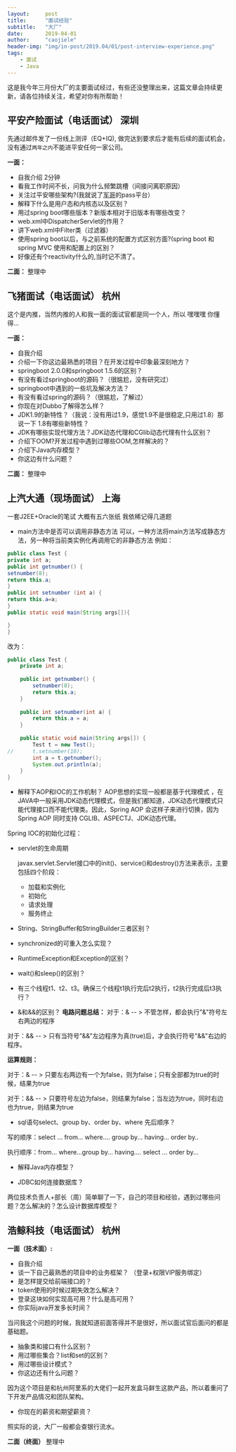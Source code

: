 ```yaml
---
layout:     post
title:      "面试经验"
subtitle:   "大厂"
date:       2019-04-01
author:     "caojiele"
header-img: "img/in-post/2019.04/01/post-interview-experience.png"
tags:
    - 面试
    - Java
---
```


这是我今年三月份大厂的主要面试经过，有些还没整理出来，这篇文章会持续更新，请各位持续关注，希望对你有所帮助！

## 平安产险面试（电话面试） 深圳
先通过邮件发了一份线上测评（EQ+IQ), 做完达到要求后才能有后续的面试机会，没有通过`两年之内`不能进平安任何一家公司。

**一面：**
* 自我介绍 2分钟
* 看我工作时间不长，问我为什么频繁跳槽（间接问离职原因）
* 关注过平安哪些架构?(我就说了[军哥](https://github.com/HaojunRen)的pass平台）
* 解释下什么是用户态和内核态以及区别？
* 用过spring boot哪些版本？新版本相对于旧版本有哪些改变？
* web.xml中DispatcherServlet的作用？
* 讲下web.xml中Filter类（过滤器）
* 使用spring boot以后，与之前系统的配置方式区别方面?(spring boot 和 spring MVC 使用和配置上的区别？
* 好像还有个reactivity什么的,当时记不清了。

**二面：**
整理中

## 飞猪面试（电话面试） 杭州
这个是内推，当然内推的人和我一面的面试官都是同一个人，所以 嘿嘿嘿 你懂得...

**一面：**
* 自我介绍
* 介绍一下你这边最熟悉的项目？在开发过程中印象最深刻地方？
* springboot 2.0.0和springboot 1.5.6的区别？
* 有没有看过springboot的源码？（很尴尬，没有研究过）
* springboot中遇到的一些坑及解决方法？
* 有没有看过spring的源码？（很尴尬，了解过）
* 你现在对Dubbo了解得怎么样？
* JDK1.9的新特性？（我说：没有用过1.9，感觉1.9不是很稳定,只用过1.8）那说一下 1.8有哪些新特性？
* JDK有哪些实现代理方法？JDK动态代理和CGlib动态代理有什么区别？
* 介绍下OOM?开发过程中遇到过哪些OOM,怎样解决的？
* 介绍下Java内存模型？
* 你这边有什么问题？

**二面：**
整理中

## 上汽大通（现场面试） 上海
一套J2EE+Oracle的笔试 大概有五六张纸 我依稀记得几道题

* main方法中是否可以调用非静态方法
可以，一种方法将main方法写成静态方法，另一种将当前类实例化再调用它的非静态方法 例如：
```java
public class Test {
private int a;
public int getnumber() {
setnumber(8);
return this.a;
}
public int setnumber (int a) {
return this.a=a;
}
public static void main(String args[]){

}
}
```
改为：
```java
public class Test {
    private int a;
 
    public int getnumber() {
        setnumber(8);
        return this.a;
    }
 
    public int setnumber(int a) {
        return this.a = a;
    }
 
    public static void main(String args[]) {
        Test t = new Test();
//      t.setnumber(10);
        int a = t.getnumber();
        System.out.println(a);
    }
}
```
* 解释下AOP和IOC的工作机制？
AOP思想的实现一般都是基于代理模式 ，在JAVA中一般采用JDK动态代理模式，但是我们都知道，JDK动态代理模式只能代理接口而不能代理类。因此，Spring AOP 会这样子来进行切换，因为Spring AOP 同时支持 CGLIB、ASPECTJ、JDK动态代理。

Spring IOC的初始化过程： 


* servlet的生命周期

  javax.servlet.Servlet接口中的init()、service()和destroy()方法来表示，主要包括四个阶段：
  * 加载和实例化
  * 初始化
  * 请求处理
  * 服务终止

* String、StringBuffer和StringBuilder三者区别？
* synchronized的可重入怎么实现？
* RuntimeException和Exception的区别？
* wait()和sleep()的区别？
* 有三个线程t1、t2、t3。确保三个线程t1执行完后t2执行，t2执行完成后t3执行？

* &和&&的区别？
**电路问题总结：**
对于：&   -- >  不管怎样，都会执行"&"符号左右两边的程序

对于：&& -- >  只有当符号"&&"左边程序为真(true)后，才会执行符号"&&"右边的程序。

**运算规则：**

对于：&  -- >  只要左右两边有一个为false，则为false；只有全部都为true的时候，结果为true

对于：&& -- > 只要符号左边为false，则结果为false；当左边为true，同时右边也为true，则结果为true

* sql语句select、group by、order by、where 先后顺序？

写的顺序：select ... from... where.... group by... having... order by..

执行顺序：from... where...group by... having.... select ... order by...

* 解释Java内存模型？

* JDBC如何连接数据库？

两位技术负责人+部长（周）简单聊了一下，自己的项目和经验，遇到过哪些问题？怎么解决的？怎么设计数据库模型？

## 浩鲸科技（电话面试） 杭州

**一面（技术面）:**
* 自我介绍
* 谈一下自己最熟悉的项目中的业务框架？
（登录+权限VIP服务绑定）
* 是怎样提交给前端接口的？
* token使用的时候过期失效怎么解决？
* 登录这块如何实现高可用？什么是高可用？
* 你实际java开发多长时间？

当问我这个问题的时候，我就知道前面答得并不是很好，所以面试官后面问的都是基础题。
* 抽象类和接口有什么区别？
* 用过哪些集合？list和set的区别？
* 用过哪些设计模式？
* 你这边还有什么问题？

因为这个项目是和杭州阿里系的大佬们一起开发盒马鲜生这款产品，所以着重问了下开发产品情况和团队架构。
* 你现在的薪资和期望薪资？

照实际的说，大厂一般都会查银行流水。

**二面（终面）**
整理中
